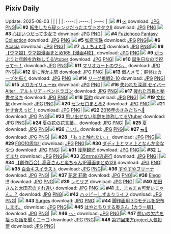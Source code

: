 ## Pixiv Daily
Update: 2025-08-03
|      |      |      |
| :----: | :----: | :----: |
|![](https://pixiv.microyu.workers.dev/c/240x480/img-master/img/2025/08/02/00/30/03/133377800_p0_master1200.jpg) **#1** [∞](https://www.pixiv.net/artworks/133377800) download: [JPG](https://pixiv.microyu.workers.dev/img-original/img/2025/08/02/00/30/03/133377800_p0.jpg) [PNG](https://pixiv.microyu.workers.dev/img-original/img/2025/08/02/00/30/03/133377800_p0.png)|![](https://pixiv.microyu.workers.dev/c/240x480/img-master/img/2025/08/01/00/03/46/133338162_p0_master1200.jpg) **#2** [転生したら碇シンジだったエヴァオタク8](https://www.pixiv.net/artworks/133338162) download: [JPG](https://pixiv.microyu.workers.dev/img-original/img/2025/08/01/00/03/46/133338162_p0.jpg) [PNG](https://pixiv.microyu.workers.dev/img-original/img/2025/08/01/00/03/46/133338162_p0.png)|![](https://pixiv.microyu.workers.dev/c/240x480/img-master/img/2025/08/02/22/39/03/133413664_p0_master1200.jpg) **#3** [心はいつだって少女で](https://www.pixiv.net/artworks/133413664) download: [JPG](https://pixiv.microyu.workers.dev/img-original/img/2025/08/02/22/39/03/133413664_p0.jpg) [PNG](https://pixiv.microyu.workers.dev/img-original/img/2025/08/02/22/39/03/133413664_p0.png)|
|![](https://pixiv.microyu.workers.dev/c/240x480/img-master/img/2025/08/02/00/00/29/133376133_p0_master1200.jpg) **#4** [Fuzichoco Fantasy Collection](https://www.pixiv.net/artworks/133376133) download: [JPG](https://pixiv.microyu.workers.dev/img-original/img/2025/08/02/00/00/29/133376133_p0.jpg) [PNG](https://pixiv.microyu.workers.dev/img-original/img/2025/08/02/00/00/29/133376133_p0.png)|![](https://pixiv.microyu.workers.dev/c/240x480/img-master/img/2025/08/01/07/02/48/133346844_p0_master1200.jpg) **#5** [如意宝珠](https://www.pixiv.net/artworks/133346844) download: [JPG](https://pixiv.microyu.workers.dev/img-original/img/2025/08/01/07/02/48/133346844_p0.jpg) [PNG](https://pixiv.microyu.workers.dev/img-original/img/2025/08/01/07/02/48/133346844_p0.png)|![](https://pixiv.microyu.workers.dev/c/240x480/img-master/img/2025/08/02/00/00/18/133376054_p0_master1200.jpg) **#6** [Acacia](https://www.pixiv.net/artworks/133376054) download: [JPG](https://pixiv.microyu.workers.dev/img-original/img/2025/08/02/00/00/18/133376054_p0.jpg) [PNG](https://pixiv.microyu.workers.dev/img-original/img/2025/08/02/00/00/18/133376054_p0.png)|
|![](https://pixiv.microyu.workers.dev/c/240x480/img-master/img/2025/08/01/00/00/14/133337546_p0_master1200.jpg) **#7** [ルナちょむ🌙](https://www.pixiv.net/artworks/133337546) download: [JPG](https://pixiv.microyu.workers.dev/img-original/img/2025/08/01/00/00/14/133337546_p0.jpg) [PNG](https://pixiv.microyu.workers.dev/img-original/img/2025/08/01/00/00/14/133337546_p0.png)|![](https://pixiv.microyu.workers.dev/c/240x480/img-master/img/2025/08/01/00/00/57/133337803_p0_master1200.jpg) **#8** [【ウマ娘】ウマ娘漫画まとめ165【漫画4枚】](https://www.pixiv.net/artworks/133337803) download: [JPG](https://pixiv.microyu.workers.dev/img-original/img/2025/08/01/00/00/57/133337803_p0.jpg) [PNG](https://pixiv.microyu.workers.dev/img-original/img/2025/08/01/00/00/57/133337803_p0.png)|![](https://pixiv.microyu.workers.dev/c/240x480/img-master/img/2025/08/01/21/32/27/133369187_p0_master1200.jpg) **#9** [がっぷりと年齢を詐称してるVtuber](https://www.pixiv.net/artworks/133369187) download: [JPG](https://pixiv.microyu.workers.dev/img-original/img/2025/08/01/21/32/27/133369187_p0.jpg) [PNG](https://pixiv.microyu.workers.dev/img-original/img/2025/08/01/21/32/27/133369187_p0.png)|
|![](https://pixiv.microyu.workers.dev/c/240x480/img-master/img/2025/08/01/23/09/02/133373614_master1200.jpg) **#10** [誕生日なので祝って～！](https://www.pixiv.net/artworks/133373614) download: [JPG](https://pixiv.microyu.workers.dev/img-original/img/2025/08/01/23/09/02/133373614.jpg) [PNG](https://pixiv.microyu.workers.dev/img-original/img/2025/08/01/23/09/02/133373614.png)|![](https://pixiv.microyu.workers.dev/c/240x480/img-master/img/2025/08/02/17/56/15/133379224_p0_master1200.jpg) **#11** [マリオカートのウシ。](https://www.pixiv.net/artworks/133379224) download: [JPG](https://pixiv.microyu.workers.dev/img-original/img/2025/08/02/17/56/15/133379224_p0.jpg) [PNG](https://pixiv.microyu.workers.dev/img-original/img/2025/08/02/17/56/15/133379224_p0.png)|![](https://pixiv.microyu.workers.dev/c/240x480/img-master/img/2025/08/01/00/00/30/133337681_p0_master1200.jpg) **#12** [夏に浮かぶ駅](https://www.pixiv.net/artworks/133337681) download: [JPG](https://pixiv.microyu.workers.dev/img-original/img/2025/08/01/00/00/30/133337681_p0.jpg) [PNG](https://pixiv.microyu.workers.dev/img-original/img/2025/08/01/00/00/30/133337681_p0.png)|
|![](https://pixiv.microyu.workers.dev/c/240x480/img-master/img/2025/08/02/06/00/08/133384368_p0_master1200.jpg) **#13** [個人メモ：胴体はカーブを描く](https://www.pixiv.net/artworks/133384368) download: [JPG](https://pixiv.microyu.workers.dev/img-original/img/2025/08/02/06/00/08/133384368_p0.jpg) [PNG](https://pixiv.microyu.workers.dev/img-original/img/2025/08/02/06/00/08/133384368_p0.png)|![](https://pixiv.microyu.workers.dev/c/240x480/img-master/img/2025/08/01/19/24/10/133363684_p0_master1200.jpg) **#14** [リーグ挑戦2-10](https://www.pixiv.net/artworks/133363684) download: [JPG](https://pixiv.microyu.workers.dev/img-original/img/2025/08/01/19/24/10/133363684_p0.jpg) [PNG](https://pixiv.microyu.workers.dev/img-original/img/2025/08/01/19/24/10/133363684_p0.png)|![](https://pixiv.microyu.workers.dev/c/240x480/img-master/img/2025/08/01/17/39/12/133359875_p0_master1200.jpg) **#15** [メガカイリューex](https://www.pixiv.net/artworks/133359875) download: [JPG](https://pixiv.microyu.workers.dev/img-original/img/2025/08/01/17/39/12/133359875_p0.jpg) [PNG](https://pixiv.microyu.workers.dev/img-original/img/2025/08/01/17/39/12/133359875_p0.png)|
|![](https://pixiv.microyu.workers.dev/c/240x480/img-master/img/2025/08/02/00/00/20/133376072_p0_master1200.jpg) **#16** [失われた深淵 セイバー Alter　アルトリア・ペンドラゴン](https://www.pixiv.net/artworks/133376072) download: [JPG](https://pixiv.microyu.workers.dev/img-original/img/2025/08/02/00/00/20/133376072_p0.jpg) [PNG](https://pixiv.microyu.workers.dev/img-original/img/2025/08/02/00/00/20/133376072_p0.png)|![](https://pixiv.microyu.workers.dev/c/240x480/img-master/img/2025/08/02/00/01/38/133376385_p0_master1200.jpg) **#17** [疲れた市長と秘書タヌキ](https://www.pixiv.net/artworks/133376385) download: [JPG](https://pixiv.microyu.workers.dev/img-original/img/2025/08/02/00/01/38/133376385_p0.jpg) [PNG](https://pixiv.microyu.workers.dev/img-original/img/2025/08/02/00/01/38/133376385_p0.png)|![](https://pixiv.microyu.workers.dev/c/240x480/img-master/img/2025/08/01/00/00/22/133337624_p0_master1200.jpg) **#18** [契約](https://www.pixiv.net/artworks/133337624) download: [JPG](https://pixiv.microyu.workers.dev/img-original/img/2025/08/01/00/00/22/133337624_p0.jpg) [PNG](https://pixiv.microyu.workers.dev/img-original/img/2025/08/01/00/00/22/133337624_p0.png)|
|![](https://pixiv.microyu.workers.dev/c/240x480/img-master/img/2025/08/01/01/22/24/133341258_p0_master1200.jpg) **#19** [文化祭](https://www.pixiv.net/artworks/133341258) download: [JPG](https://pixiv.microyu.workers.dev/img-original/img/2025/08/01/01/22/24/133341258_p0.jpg) [PNG](https://pixiv.microyu.workers.dev/img-original/img/2025/08/01/01/22/24/133341258_p0.png)|![](https://pixiv.microyu.workers.dev/c/240x480/img-master/img/2025/08/02/00/37/19/133378153_p0_master1200.jpg) **#20** [ゼンゼロまとめ2](https://www.pixiv.net/artworks/133378153) download: [JPG](https://pixiv.microyu.workers.dev/img-original/img/2025/08/02/00/37/19/133378153_p0.jpg) [PNG](https://pixiv.microyu.workers.dev/img-original/img/2025/08/02/00/37/19/133378153_p0.png)|![](https://pixiv.microyu.workers.dev/c/240x480/img-master/img/2025/08/01/18/49/52/133362320_p0_master1200.jpg) **#21** [付き合えっピ！](https://www.pixiv.net/artworks/133362320) download: [JPG](https://pixiv.microyu.workers.dev/img-original/img/2025/08/01/18/49/52/133362320_p0.jpg) [PNG](https://pixiv.microyu.workers.dev/img-original/img/2025/08/01/18/49/52/133362320_p0.png)|
|![](https://pixiv.microyu.workers.dev/c/240x480/img-master/img/2025/08/02/00/00/31/133376156_p0_master1200.jpg) **#22** [2016年のきみたちへ🐙](https://www.pixiv.net/artworks/133376156) download: [JPG](https://pixiv.microyu.workers.dev/img-original/img/2025/08/02/00/00/31/133376156_p0.jpg) [PNG](https://pixiv.microyu.workers.dev/img-original/img/2025/08/02/00/00/31/133376156_p0.png)|![](https://pixiv.microyu.workers.dev/c/240x480/img-master/img/2025/08/02/21/12/37/133409712_p0_master1200.jpg) **#23** [思い出せない年齢を詐称してるVtuber](https://www.pixiv.net/artworks/133409712) download: [JPG](https://pixiv.microyu.workers.dev/img-original/img/2025/08/02/21/12/37/133409712_p0.jpg) [PNG](https://pixiv.microyu.workers.dev/img-original/img/2025/08/02/21/12/37/133409712_p0.png)|![](https://pixiv.microyu.workers.dev/c/240x480/img-master/img/2025/08/01/19/17/17/133363480_p0_master1200.jpg) **#24** [夏の花の花言葉。](https://www.pixiv.net/artworks/133363480) download: [JPG](https://pixiv.microyu.workers.dev/img-original/img/2025/08/01/19/17/17/133363480_p0.jpg) [PNG](https://pixiv.microyu.workers.dev/img-original/img/2025/08/01/19/17/17/133363480_p0.png)|
|![](https://pixiv.microyu.workers.dev/c/240x480/img-master/img/2025/08/01/07/24/43/133347171_p0_master1200.jpg) **#25** [夏](https://www.pixiv.net/artworks/133347171) download: [JPG](https://pixiv.microyu.workers.dev/img-original/img/2025/08/01/07/24/43/133347171_p0.jpg) [PNG](https://pixiv.microyu.workers.dev/img-original/img/2025/08/01/07/24/43/133347171_p0.png)|![](https://pixiv.microyu.workers.dev/c/240x480/img-master/img/2025/08/01/00/18/46/133338973_p0_master1200.jpg) **#26** [こいし](https://www.pixiv.net/artworks/133338973) download: [JPG](https://pixiv.microyu.workers.dev/img-original/img/2025/08/01/00/18/46/133338973_p0.jpg) [PNG](https://pixiv.microyu.workers.dev/img-original/img/2025/08/01/00/18/46/133338973_p0.png)|![](https://pixiv.microyu.workers.dev/c/240x480/img-master/img/2025/08/01/21/40/27/133369498_p0_master1200.jpg) **#27** [✒️👻](https://www.pixiv.net/artworks/133369498) download: [JPG](https://pixiv.microyu.workers.dev/img-original/img/2025/08/01/21/40/27/133369498_p0.jpg) [PNG](https://pixiv.microyu.workers.dev/img-original/img/2025/08/01/21/40/27/133369498_p0.png)|
|![](https://pixiv.microyu.workers.dev/c/240x480/img-master/img/2025/08/02/09/36/24/133388359_p0_master1200.jpg) **#28** [「もっと触れたい、」](https://www.pixiv.net/artworks/133388359) download: [JPG](https://pixiv.microyu.workers.dev/img-original/img/2025/08/02/09/36/24/133388359_p0.jpg) [PNG](https://pixiv.microyu.workers.dev/img-original/img/2025/08/02/09/36/24/133388359_p0.png)|![](https://pixiv.microyu.workers.dev/c/240x480/img-master/img/2025/08/02/04/21/33/133383054_p0_master1200.jpg) **#29** [FGO10周年‼️](https://www.pixiv.net/artworks/133383054) download: [JPG](https://pixiv.microyu.workers.dev/img-original/img/2025/08/02/04/21/33/133383054_p0.jpg) [PNG](https://pixiv.microyu.workers.dev/img-original/img/2025/08/02/04/21/33/133383054_p0.png)|![](https://pixiv.microyu.workers.dev/c/240x480/img-master/img/2025/08/02/02/27/15/133381187_p0_master1200.jpg) **#30** [ダディ上とマミ上となんか変なやつ](https://www.pixiv.net/artworks/133381187) download: [JPG](https://pixiv.microyu.workers.dev/img-original/img/2025/08/02/02/27/15/133381187_p0.jpg) [PNG](https://pixiv.microyu.workers.dev/img-original/img/2025/08/02/02/27/15/133381187_p0.png)|
|![](https://pixiv.microyu.workers.dev/c/240x480/img-master/img/2025/08/01/00/00/02/133337428_p0_master1200.jpg) **#31** [浅草観光](https://www.pixiv.net/artworks/133337428) download: [JPG](https://pixiv.microyu.workers.dev/img-original/img/2025/08/01/00/00/02/133337428_p0.jpg) [PNG](https://pixiv.microyu.workers.dev/img-original/img/2025/08/01/00/00/02/133337428_p0.png)|![](https://pixiv.microyu.workers.dev/c/240x480/img-master/img/2025/08/02/00/40/18/133378271_p0_master1200.jpg) **#32** [しずまり](https://www.pixiv.net/artworks/133378271) download: [JPG](https://pixiv.microyu.workers.dev/img-original/img/2025/08/02/00/40/18/133378271_p0.jpg) [PNG](https://pixiv.microyu.workers.dev/img-original/img/2025/08/02/00/40/18/133378271_p0.png)|![](https://pixiv.microyu.workers.dev/c/240x480/img-master/img/2025/08/01/21/24/45/133368840_p0_master1200.jpg) **#33** [35ｍｍの逃避行](https://www.pixiv.net/artworks/133368840) download: [JPG](https://pixiv.microyu.workers.dev/img-original/img/2025/08/01/21/24/45/133368840_p0.jpg) [PNG](https://pixiv.microyu.workers.dev/img-original/img/2025/08/01/21/24/45/133368840_p0.png)|
|![](https://pixiv.microyu.workers.dev/c/240x480/img-master/img/2025/08/02/00/01/28/133376356_p0_master1200.jpg) **#34** [【創作百合】高音さんと嵐ちゃん1P漫画まとめ128](https://www.pixiv.net/artworks/133376356) download: [JPG](https://pixiv.microyu.workers.dev/img-original/img/2025/08/02/00/01/28/133376356_p0.jpg) [PNG](https://pixiv.microyu.workers.dev/img-original/img/2025/08/02/00/01/28/133376356_p0.png)|![](https://pixiv.microyu.workers.dev/c/240x480/img-master/img/2025/08/01/20/31/39/133366483_p0_master1200.jpg) **#35** [百合キスイラスト](https://www.pixiv.net/artworks/133366483) download: [JPG](https://pixiv.microyu.workers.dev/img-original/img/2025/08/01/20/31/39/133366483_p0.jpg) [PNG](https://pixiv.microyu.workers.dev/img-original/img/2025/08/01/20/31/39/133366483_p0.png)|![](https://pixiv.microyu.workers.dev/c/240x480/img-master/img/2025/08/01/00/00/59/133337812_p0_master1200.jpg) **#36** [すやすやフリーナ](https://www.pixiv.net/artworks/133337812) download: [JPG](https://pixiv.microyu.workers.dev/img-original/img/2025/08/01/00/00/59/133337812_p0.jpg) [PNG](https://pixiv.microyu.workers.dev/img-original/img/2025/08/01/00/00/59/133337812_p0.png)|
|![](https://pixiv.microyu.workers.dev/c/240x480/img-master/img/2025/08/01/18/16/41/133361298_p0_master1200.jpg) **#37** [花宮 莉歌](https://www.pixiv.net/artworks/133361298) download: [JPG](https://pixiv.microyu.workers.dev/img-original/img/2025/08/01/18/16/41/133361298_p0.jpg) [PNG](https://pixiv.microyu.workers.dev/img-original/img/2025/08/01/18/16/41/133361298_p0.png)|![](https://pixiv.microyu.workers.dev/c/240x480/img-master/img/2025/08/01/13/17/41/133353889_p0_master1200.jpg) **#38** [Elegg !!!](https://www.pixiv.net/artworks/133353889) download: [JPG](https://pixiv.microyu.workers.dev/img-original/img/2025/08/01/13/17/41/133353889_p0.jpg) [PNG](https://pixiv.microyu.workers.dev/img-original/img/2025/08/01/13/17/41/133353889_p0.png)|![](https://pixiv.microyu.workers.dev/c/240x480/img-master/img/2025/08/02/00/32/48/133377993_p0_master1200.jpg) **#39** [レミリア](https://www.pixiv.net/artworks/133377993) download: [JPG](https://pixiv.microyu.workers.dev/img-original/img/2025/08/02/00/32/48/133377993_p0.jpg) [PNG](https://pixiv.microyu.workers.dev/img-original/img/2025/08/02/00/32/48/133377993_p0.png)|
|![](https://pixiv.microyu.workers.dev/c/240x480/img-master/img/2025/08/01/12/15/24/133352511_p0_master1200.jpg) **#40** [柏田さんと太田君のすれ違い](https://www.pixiv.net/artworks/133352511) download: [JPG](https://pixiv.microyu.workers.dev/img-original/img/2025/08/01/12/15/24/133352511_p0.jpg) [PNG](https://pixiv.microyu.workers.dev/img-original/img/2025/08/01/12/15/24/133352511_p0.png)|![](https://pixiv.microyu.workers.dev/c/240x480/img-master/img/2025/08/02/07/00/08/133385282_p0_master1200.jpg) **#41** [ま、まぁまぁ可愛いじゃん…？](https://www.pixiv.net/artworks/133385282) download: [JPG](https://pixiv.microyu.workers.dev/img-original/img/2025/08/02/07/00/08/133385282_p0.jpg) [PNG](https://pixiv.microyu.workers.dev/img-original/img/2025/08/02/07/00/08/133385282_p0.png)|![](https://pixiv.microyu.workers.dev/c/240x480/img-master/img/2025/08/02/18/20/31/133402651_p0_master1200.jpg) **#42** [ハッピーしずまりライフ](https://www.pixiv.net/artworks/133402651) download: [JPG](https://pixiv.microyu.workers.dev/img-original/img/2025/08/02/18/20/31/133402651_p0.jpg) [PNG](https://pixiv.microyu.workers.dev/img-original/img/2025/08/02/18/20/31/133402651_p0.png)|
|![](https://pixiv.microyu.workers.dev/c/240x480/img-master/img/2025/08/02/10/48/20/133389980_p0_master1200.jpg) **#43** [Surges](https://www.pixiv.net/artworks/133389980) download: [JPG](https://pixiv.microyu.workers.dev/img-original/img/2025/08/02/10/48/20/133389980_p0.jpg) [PNG](https://pixiv.microyu.workers.dev/img-original/img/2025/08/02/10/48/20/133389980_p0.png)|![](https://pixiv.microyu.workers.dev/c/240x480/img-master/img/2025/08/01/20/00/18/133365041_p0_master1200.jpg) **#44** [脚作画用３Dモデルを配布します。](https://www.pixiv.net/artworks/133365041) download: [JPG](https://pixiv.microyu.workers.dev/img-original/img/2025/08/01/20/00/18/133365041_p0.jpg) [PNG](https://pixiv.microyu.workers.dev/img-original/img/2025/08/01/20/00/18/133365041_p0.png)|![](https://pixiv.microyu.workers.dev/c/240x480/img-master/img/2025/08/01/00/04/43/133338248_p0_master1200.jpg) **#45** [はやとちりする奥さん【カラー版】](https://www.pixiv.net/artworks/133338248) download: [JPG](https://pixiv.microyu.workers.dev/img-original/img/2025/08/01/00/04/43/133338248_p0.jpg) [PNG](https://pixiv.microyu.workers.dev/img-original/img/2025/08/01/00/04/43/133338248_p0.png)|
|![](https://pixiv.microyu.workers.dev/c/240x480/img-master/img/2025/08/02/00/02/38/133376494_p0_master1200.jpg) **#46** [-~-](https://www.pixiv.net/artworks/133376494) download: [JPG](https://pixiv.microyu.workers.dev/img-original/img/2025/08/02/00/02/38/133376494_p0.jpg) [PNG](https://pixiv.microyu.workers.dev/img-original/img/2025/08/02/00/02/38/133376494_p0.png)|![](https://pixiv.microyu.workers.dev/c/240x480/img-master/img/2025/08/01/18/04/53/133360944_p0_master1200.jpg) **#47** [想いの欠片を拾った話を聞くニーゴ](https://www.pixiv.net/artworks/133360944) download: [JPG](https://pixiv.microyu.workers.dev/img-original/img/2025/08/01/18/04/53/133360944_p0.jpg) [PNG](https://pixiv.microyu.workers.dev/img-original/img/2025/08/01/18/04/53/133360944_p0.png)|![](https://pixiv.microyu.workers.dev/c/240x480/img-master/img/2025/08/02/12/18/22/133392490_p0_master1200.jpg) **#48** [第21回東方project人気投票](https://www.pixiv.net/artworks/133392490) download: [JPG](https://pixiv.microyu.workers.dev/img-original/img/2025/08/02/12/18/22/133392490_p0.jpg) [PNG](https://pixiv.microyu.workers.dev/img-original/img/2025/08/02/12/18/22/133392490_p0.png)|
